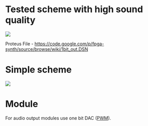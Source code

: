 # Tested scheme with high sound quality #
<img src='https://fpga-synth.googlecode.com/svn/wiki/1bit_out.png'>

Proteus File - <a href='https://code.google.com/p/fpga-synth/source/browse/wiki/1bit_out.DSN'>https://code.google.com/p/fpga-synth/source/browse/wiki/1bit_out.DSN</a>

<h1>Simple scheme</h1>
<img src='https://fpga-synth.googlecode.com/svn/wiki/FPGA_AUDIO_OUTPUT.gif'>

<h1>Module</h1>
For audio output modules use one bit DAC (<a href='https://code.google.com/p/fpga-synth/source/browse/trunk/modules/pwm8dac1.v'>PWM</a>).